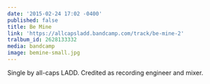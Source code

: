 ```yaml
---
date: '2015-02-24 17:02 -0400'
published: false
title: Be Mine
link: 'https://allcapsladd.bandcamp.com/track/be-mine-2'
tralbum_id: 2628133332
media: bandcamp
image: bemine-small.jpg
---
```

Single by all-caps LADD. Credited as recording engineer and mixer.

